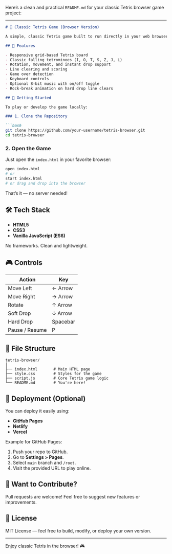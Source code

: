 Here’s a clean and practical `README.md` for your classic Tetris browser game project:

---

````markdown
# 🧱 Classic Tetris Game (Browser Version)

A simple, classic Tetris game built to run directly in your web browser. No installs, just pure blocks and fun!

## 🎯 Features

- Responsive grid-based Tetris board
- Classic falling tetrominoes (I, O, T, S, Z, J, L)
- Rotation, movement, and instant drop support
- Line clearing and scoring
- Game over detection
- Keyboard controls
- Optional 8-bit music with on/off toggle
- Rock-break animation on hard drop line clears

## 🚀 Getting Started

To play or develop the game locally:

### 1. Clone the Repository

```bash
git clone https://github.com/your-username/tetris-browser.git
cd tetris-browser
````

### 2. Open the Game

Just open the `index.html` in your favorite browser:

```bash
open index.html
# or
start index.html
# or drag and drop into the browser
```

That’s it — no server needed!

## 🛠️ Tech Stack

* **HTML5**
* **CSS3**
* **Vanilla JavaScript (ES6)**

No frameworks. Clean and lightweight.

## 🎮 Controls

| Action         | Key      |
| -------------- | -------- |
| Move Left      | ← Arrow  |
| Move Right     | → Arrow  |
| Rotate         | ↑ Arrow  |
| Soft Drop      | ↓ Arrow  |
| Hard Drop      | Spacebar |
| Pause / Resume | P        |

## 📁 File Structure

```
tetris-browser/
│
├── index.html       # Main HTML page
├── style.css        # Styles for the game
├── script.js        # Core Tetris game logic
└── README.md        # You're here!
```

## 📌 Deployment (Optional)

You can deploy it easily using:

* **GitHub Pages**
* **Netlify**
* **Vercel**

Example for GitHub Pages:

1. Push your repo to GitHub.
2. Go to **Settings > Pages**.
3. Select `main` branch and `/root`.
4. Visit the provided URL to play online.

## 🧩 Want to Contribute?

Pull requests are welcome! Feel free to suggest new features or improvements.

## 📜 License

MIT License — feel free to build, modify, or deploy your own version.

---

Enjoy classic Tetris in the browser! 🎮
